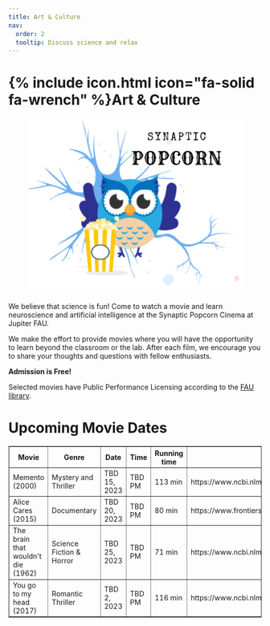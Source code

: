 ```yaml
---
title: Art & Culture
nav:
  order: 2
  tooltip: Discuss science and relax
---
```


# {% include icon.html icon="fa-solid fa-wrench" %}Art & Culture
<html>
<body>
<div style="text-align: center;">
<img src="../images/synaptic_popcorn.jpg" width="430" height="350">
</div>

We believe that science is fun! Come to watch a movie and learn neuroscience and artificial intelligence at
the Synaptic Popcorn Cinema at Jupiter FAU. 

We make the effort to provide movies where you will have the opportunity to learn beyond the classroom or the lab. 
After each film, we encourage you to share your thoughts and questions with fellow enthusiasts. 

<b>Admission is Free!</b>

Selected movies have Public Performance Licensing according to the <a href="https://libguides.fau.edu/copyright-for-teaching/streaming-video-copyright"> FAU library</a>.

<h1>Upcoming Movie Dates</h1>
<table border="1">
<tr>
<th>Movie</th>
<th>Genre</th>
<th>Date</th>
<th>Time</th>
<th>Running time</th>
<th>Reading material</th>
</tr>
<tr>
<td>Memento (2000)</td>
<td>Mystery and Thriller</td>
<td>TBD 15, 2023</td>
<td>TBD PM</td>
<td>113 min</td>  
<td>https://www.ncbi.nlm.nih.gov/pmc/articles/PMC2649674/</td>
</tr>
<tr>
<td>Alice Cares (2015)</td>
<td>Documentary</td>
<td>TBD 20, 2023</td>
<td>TBD PM</td>
<td>80 min</td>    
<td>https://www.frontiersin.org/articles/10.3389/fpubh.2023.1166120/full</td>
</tr>
<tr>
<td>The brain that wouldn't die (1962)</td>
<td>Science Fiction & Horror</td>
<td>TBD 25, 2023</td>
<td>TBD PM</td>
<td>71 min</td>  
<td>https://www.ncbi.nlm.nih.gov/pmc/articles/PMC9805622/</td>
</tr>
<tr>
<td>You go to my head (2017)</td>
<td>Romantic Thriller</td>
<td>TBD 2, 2023</td>
<td>TBD PM</td>
<td>116 min</td>  
<td>https://www.ncbi.nlm.nih.gov/pmc/articles/PMC3182004/</td>
</tr>
</table>
</body>
</html>


